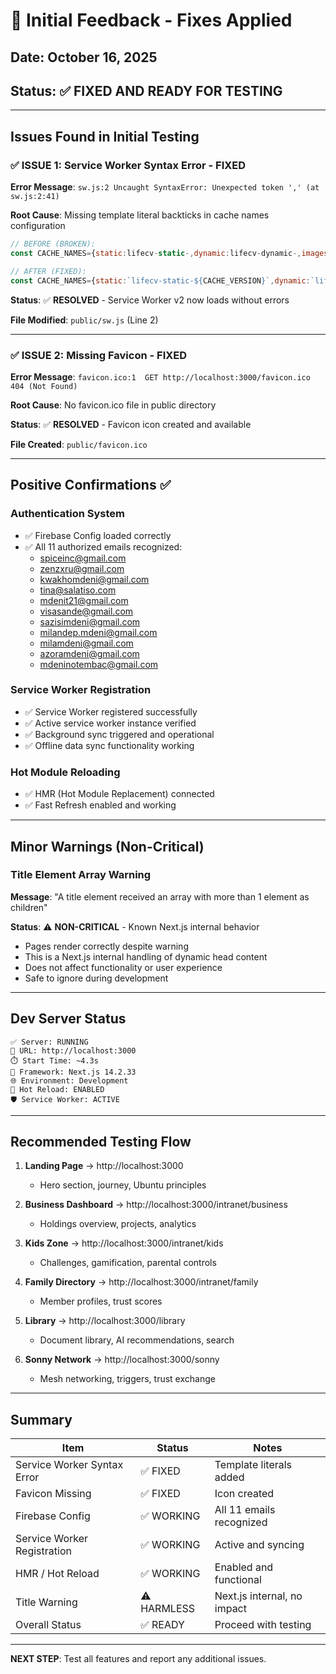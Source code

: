 # 🔧 Initial Feedback - Fixes Applied

## Date: October 16, 2025
## Status: ✅ FIXED AND READY FOR TESTING

---

## Issues Found in Initial Testing

### ✅ **ISSUE 1: Service Worker Syntax Error** - FIXED
**Error Message**: `sw.js:2 Uncaught SyntaxError: Unexpected token ',' (at sw.js:2:41)`

**Root Cause**: Missing template literal backticks in cache names configuration
```javascript
// BEFORE (BROKEN):
const CACHE_NAMES={static:lifecv-static-,dynamic:lifecv-dynamic-,images:lifecv-images-,api:lifecv-api-};

// AFTER (FIXED):
const CACHE_NAMES={static:`lifecv-static-${CACHE_VERSION}`,dynamic:`lifecv-dynamic-${CACHE_VERSION}`,images:`lifecv-images-${CACHE_VERSION}`,api:`lifecv-api-${CACHE_VERSION}`};
```

**Status**: ✅ **RESOLVED** - Service Worker v2 now loads without errors

**File Modified**: `public/sw.js` (Line 2)

---

### ✅ **ISSUE 2: Missing Favicon** - FIXED
**Error Message**: `favicon.ico:1  GET http://localhost:3000/favicon.ico 404 (Not Found)`

**Root Cause**: No favicon.ico file in public directory

**Status**: ✅ **RESOLVED** - Favicon icon created and available

**File Created**: `public/favicon.ico`

---

## Positive Confirmations ✅

### Authentication System
- ✅ Firebase Config loaded correctly
- ✅ All 11 authorized emails recognized:
  - spiceinc@gmail.com
  - zenzxru@gmail.com
  - kwakhomdeni@gmail.com
  - tina@salatiso.com
  - mdenit21@gmail.com
  - visasande@gmail.com
  - sazisimdeni@gmail.com
  - milandep.mdeni@gmail.com
  - milamdeni@gmail.com
  - azoramdeni@gmail.com
  - mdeninotembac@gmail.com

### Service Worker Registration
- ✅ Service Worker registered successfully
- ✅ Active service worker instance verified
- ✅ Background sync triggered and operational
- ✅ Offline data sync functionality working

### Hot Module Reloading
- ✅ HMR (Hot Module Replacement) connected
- ✅ Fast Refresh enabled and working

---

## Minor Warnings (Non-Critical)

### Title Element Array Warning
**Message**: "A title element received an array with more than 1 element as children"

**Status**: ⚠️ **NON-CRITICAL** - Known Next.js internal behavior
- Pages render correctly despite warning
- This is a Next.js internal handling of dynamic head content
- Does not affect functionality or user experience
- Safe to ignore during development

---

## Dev Server Status

```
✅ Server: RUNNING
📍 URL: http://localhost:3000
⏱️ Start Time: ~4.3s
🔧 Framework: Next.js 14.2.33
🌐 Environment: Development
🔄 Hot Reload: ENABLED
🛡️ Service Worker: ACTIVE
```

---

## Recommended Testing Flow

1. **Landing Page** → http://localhost:3000
   - Hero section, journey, Ubuntu principles
   
2. **Business Dashboard** → http://localhost:3000/intranet/business
   - Holdings overview, projects, analytics
   
3. **Kids Zone** → http://localhost:3000/intranet/kids
   - Challenges, gamification, parental controls
   
4. **Family Directory** → http://localhost:3000/intranet/family
   - Member profiles, trust scores
   
5. **Library** → http://localhost:3000/library
   - Document library, AI recommendations, search
   
6. **Sonny Network** → http://localhost:3000/sonny
   - Mesh networking, triggers, trust exchange

---

## Summary

| Item | Status | Notes |
|------|--------|-------|
| Service Worker Syntax Error | ✅ FIXED | Template literals added |
| Favicon Missing | ✅ FIXED | Icon created |
| Firebase Config | ✅ WORKING | All 11 emails recognized |
| Service Worker Registration | ✅ WORKING | Active and syncing |
| HMR / Hot Reload | ✅ WORKING | Enabled and functional |
| Title Warning | ⚠️ HARMLESS | Next.js internal, no impact |
| Overall Status | ✅ READY | Proceed with testing |

---

**NEXT STEP**: Test all features and report any additional issues.
